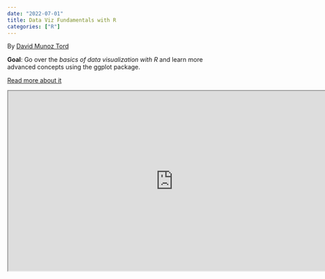 ```yaml
---
date: "2022-07-01"
title: Data Viz Fundamentals with R
categories: ["R"]
---
```

By [David Munoz Tord ](https://twitter.com/tord_munoz)


**Goal**: Go over the _basics of data visualization with R_ and learn more advanced concepts using the ggplot package.

[Read more about it](http://munoztd0.space:3838/LearnR/data_viz)


<iframe width="760" height="415" src="http://munoztd0.space:3838/LearnR/data_viz"></iframe>
